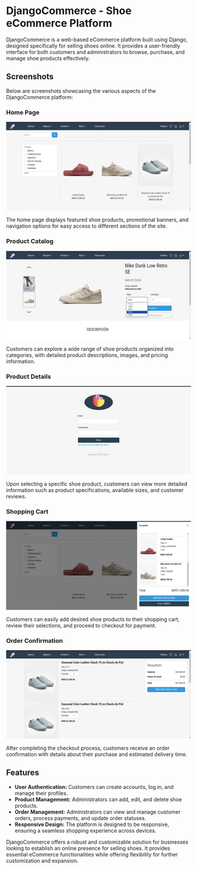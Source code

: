 # DjangoCommerce - Shoe eCommerce Platform

DjangoCommerce is a web-based eCommerce platform built using Django, designed specifically for selling shoes online. It provides a user-friendly interface for both customers and administrators to browse, purchase, and manage shoe products effectively.

## Screenshots

Below are screenshots showcasing the various aspects of the DjangoCommerce platform:

### Home Page
![Home Page](https://github.com/LuisAGP/Djangocommerce/blob/main/screenshots/Screenshot%20from%202024-06-07%2011-12-06.png?raw=true)

The home page displays featured shoe products, promotional banners, and navigation options for easy access to different sections of the site.

### Product Catalog
![Product Catalog](https://github.com/LuisAGP/Djangocommerce/blob/main/screenshots/Screenshot%20from%202024-06-07%2011-12-54.png?raw=true)

Customers can explore a wide range of shoe products organized into categories, with detailed product descriptions, images, and pricing information.

### Product Details
![Product Details](https://github.com/LuisAGP/Djangocommerce/blob/main/screenshots/Screenshot%20from%202024-06-07%2011-13-09.png?raw=true)

Upon selecting a specific shoe product, customers can view more detailed information such as product specifications, available sizes, and customer reviews.

### Shopping Cart
![Shopping Cart](https://github.com/LuisAGP/Djangocommerce/blob/main/screenshots/Screenshot%20from%202024-06-07%2011-14-40.png?raw=true)

Customers can easily add desired shoe products to their shopping cart, review their selections, and proceed to checkout for payment.

### Order Confirmation
![Order Confirmation](https://github.com/LuisAGP/Djangocommerce/blob/main/screenshots/Screenshot%20from%202024-06-07%2011-14-58.png?raw=true)

After completing the checkout process, customers receive an order confirmation with details about their purchase and estimated delivery time.

## Features

- **User Authentication:** Customers can create accounts, log in, and manage their profiles.
- **Product Management:** Administrators can add, edit, and delete shoe products.
- **Order Management:** Administrators can view and manage customer orders, process payments, and update order statuses.
- **Responsive Design:** The platform is designed to be responsive, ensuring a seamless shopping experience across devices.

DjangoCommerce offers a robust and customizable solution for businesses looking to establish an online presence for selling shoes. It provides essential eCommerce functionalities while offering flexibility for further customization and expansion.
